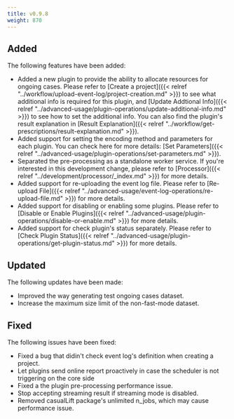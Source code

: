 ```yaml
---
title: v0.9.8
weight: 870
---
```


## Added

The following features have been added:

- Added a new plugin to provide the ability to allocate resources for ongoing cases. Please refer to [Create a project]({{< relref "../workflow/upload-event-log/project-creation.md" >}}) to see what additional info is required for this plugin, and [Update Addtional Info]({{< relref "../advanced-usage/plugin-operations/update-additional-info.md" >}}) to see how to set the additional info. You can also find the plugin's result explanation in [Result Explanation]({{< relref "../workflow/get-prescriptions/result-explanation.md" >}}).
- Added support for setting the encoding method and parameters for each plugin. You can check here for more details: [Set Parameters]({{< relref "../advanced-usage/plugin-operations/set-parameters.md" >}}).
- Separated the pre-processing as a standalone worker service. If you're interested in this development change, please refer to [Processor]({{< relref "../development/processor/_index.md" >}}) for more details.
- Added support for re-uploading the event log file. Please refer to [Re-upload File]({{< relref "../advanced-usage/event-log-operations/re-upload-file.md" >}}) for more details.
- Added support for disabling or enabling some plugins. Please refer to [Disable or Enable Plugins]({{< relref "../advanced-usage/plugin-operations/disable-or-enable.md" >}}) for more details.
- Added support for check plugin's status separately. Please refer to [Check Plugin Status]({{< relref "../advanced-usage/plugin-operations/get-plugin-status.md" >}}) for more details.

## Updated

The following updates have been made:

- Improved the way generating test ongoing cases dataset.
- Increase the maximum size limit of the non-fast-mode dataset.

## Fixed

The following issues have been fixed:

- Fixed a bug that didin't check event log's definition when creating a project.
- Let plugins send online report proactively in case the scheduler is not triggering on the core side
- Fixed a the plugin pre-processing performance issue.
- Stop accepting streaming result if streaming mode is disabled.
- Removed casualLift package's unlimited n_jobs, which may cause performance issue.
